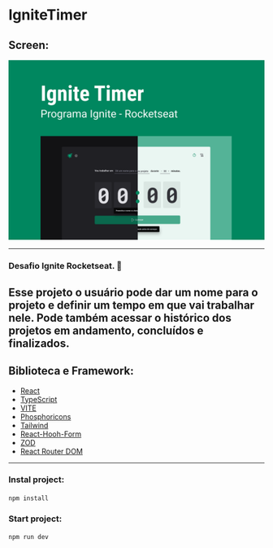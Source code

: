 # IgniteTimer

## Screen:
<img src="github\Capa.png" alt="Capa do desafio Coffee Delivery" />

---

### Desafio Ignite Rocketseat. 🚀
Esse projeto o usuário pode dar um nome para o projeto e definir um tempo em que vai trabalhar nele. Pode também acessar o histórico dos projetos em andamento, concluídos e finalizados.
---

## Biblioteca e Framework:

* [React](https://pt-br.reactjs.org/)
* [TypeScript](https://www.typescriptlang.org/)
* [VITE](https://vitejs.dev/)
* [Phosphoricons](https://phosphoricons.com/)
* [Tailwind](https://tailwindcss.com/)
* [React-Hooh-Form](https://react-hook-form.com/)
* [ZOD](https://github.com/colinhacks/zod)
* [React Router DOM](https://www.npmjs.com/package/react-router-dom)

---

### Instal project:
`npm install`

### Start project:
`npm run dev`
